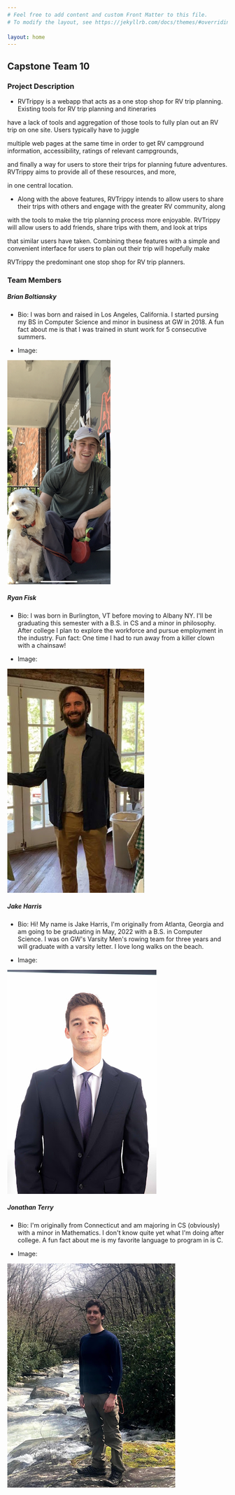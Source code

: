 ```yaml
---
# Feel free to add content and custom Front Matter to this file.
# To modify the layout, see https://jekyllrb.com/docs/themes/#overriding-theme-defaults

layout: home
---
```


## Capstone Team 10
### Project Description

* RVTrippy is a webapp that acts as a one stop shop for RV trip planning. Existing tools for RV trip planning and itineraries

have a lack of tools and aggregation of those tools to fully plan out an RV trip on one site. Users typically have to juggle

multiple web pages at the same time in order to get RV campground information, accessibility, ratings of relevant campgrounds,

and finally a way for users to store their trips for planning future adventures. RVTrippy aims to provide all of these resources, and more,

in one central location.


* Along with the above features, RVTrippy intends to allow users to share their trips with others and engage with the greater RV community, along 

with the tools to make the trip planning process more enjoyable. RVTrippy will allow users to add friends, share trips with them, and look at trips

that similar users have taken. Combining these features with a simple and convenient interface for users to plan out their trip will hopefully make 

RVTrippy the predominant one stop shop for RV trip planners.


### Team Members

##### Brian Boltiansky

* Bio:  I was born and raised in Los Angeles, California. I started pursing my BS in Computer Science and minor in business at GW in 2018. A fun fact about me is that I was trained in stunt work for 5 consecutive summers.

* Image:

![image](./img/BRIAN.png)

##### Ryan Fisk

* Bio: I was born in Burlington, VT before moving to Albany NY. I'll be graduating this semester with a B.S. in CS and a minor in philosophy. After college I 
        plan to explore the workforce and pursue employment in the industry. Fun fact: One time I had to run away from a killer clown with a chainsaw!

* Image:

![image](./img/RYAN.jpg)

##### Jake Harris

* Bio: Hi! My name is Jake Harris, I'm originally from Atlanta, Georgia and am going to be graduating in May, 2022 with a B.S. in Computer Science. I was on GW's Varsity Men's rowing team for three years and will graduate with a varsity letter. I love long walks on the beach.

* Image:

![image](./img/JAKE.jpg)

##### Jonathan Terry

* Bio: I'm originally from Connecticut and am majoring in CS (obviously) with a minor in Mathematics. I don't know quite yet what I'm doing after college. A fun fact about me is my favorite language to program in is C.

* Image:

![image](./img/JON.jpg)